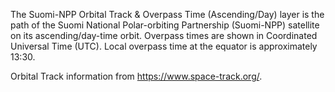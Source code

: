 The Suomi-NPP Orbital Track & Overpass Time (Ascending/Day) layer is the path of the Suomi National Polar-orbiting Partnership (Suomi-NPP) satellite on its ascending/day-time orbit. Overpass times are shown in Coordinated Universal Time (UTC). Local overpass time at the equator is approximately 13:30.

Orbital Track information from <https://www.space-track.org/>.

